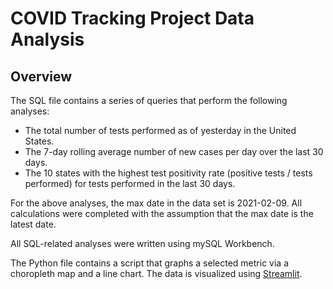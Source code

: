 # COVID Tracking Project Data Analysis

## Overview
The SQL file contains a series of queries that perform the following analyses:
- The total number of tests performed as of yesterday in the United States.
- The 7-day rolling average number of new cases per day over the last 30 days.
- The 10 states with the highest test positivity rate (positive tests / tests
  performed) for tests performed in the last 30 days.
  
For the above analyses, the max date in the data set is 2021-02-09. All calculations were completed with the assumption that the max date is the latest date.

All SQL-related analyses were written using mySQL Workbench.

The Python file contains a script that graphs a selected metric via a choropleth map and a line chart. The data is visualized using [Streamlit][streamlit_app].

[streamlit_app]: https://share.streamlit.io/lyanita/covid-torch-project/covid_tracking.py